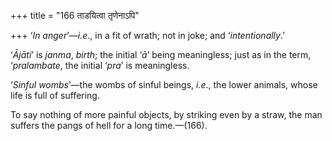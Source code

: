 +++
title = "166 ताडयित्वा तृणेनाऽपि"

+++
‘*In anger*’—*i.e*., in a fit of wrath; not in joke; and
‘*intentionally*.’

‘*Ājāti*’ is *janma*, *birth*; the initial ‘*ā*’ being meaningless; just
as in the term, ‘*pralambate*, the initial ‘*pra*’ is meaningless.

‘*Sinful wombs*’—the wombs of sinful beings, *i.e*., the lower animals,
whose life is full of suffering.

To say nothing of more painful objects, by striking even by a straw, the
man suffers the pangs of hell for a long time.—(166).


